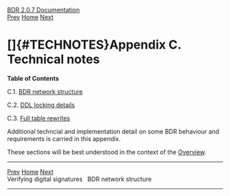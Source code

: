   [BDR 2.0.7 Documentation](README.md)                                                                                   
  [Prev](appendix-signatures.md "Verifying digital signatures")   [Home](README.md)        [Next](technotes-mesh.md "BDR network structure")  


# []{#TECHNOTES}Appendix C. Technical notes

**Table of Contents**

C.1. [BDR network structure](technotes-mesh.md)

C.2. [DDL locking details](technotes-ddl-locking.md)

C.3. [Full table rewrites](technotes-rewrites.md)

Additional techncial and implementation detail on some BDR behaviour and
requirements is carried in this appendix.

These sections will be best understood in the context of the
[Overview](overview.md).



  ------------------------------------------------- ----------------------------------- --------------------------------------------
  [Prev](appendix-signatures.md)    [Home](README.md)    [Next](technotes-mesh.md)  
  Verifying digital signatures                                                                                 BDR network structure
  ------------------------------------------------- ----------------------------------- --------------------------------------------
